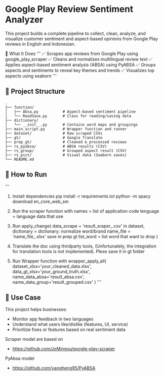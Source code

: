 # Google Play Review Sentiment Analyzer
This project builds a complete pipeline to collect, clean, analyze, and visualize customer sentiment and aspect-based opinions from Google Play reviews in English and Indonesian.



🧠 What It Does
'''
✅ Scrapes app reviews from Google Play using google_play_scraper
✅ Cleans and normalizes multilingual review text
✅ Applies aspect-based sentiment analysis (ABSA) using PyABSA
✅ Groups aspects and sentiments to reveal key themes and trends
✅ Visualizes top aspects using seaborn
'''

## 📁 Project Structure

```
.
├── function/
│   ├── Absa.py           # Aspect-based sentiment pipeline
│   └── ReadSave.py       # Class for reading/saving data
├── dictionary/
│   └── __init__.py       # Contains word maps and groupings
├── main_script.py        # Wrapper function and runner
├── dataset/              # Raw scraped CSVs
├── gt/                   # Google Translate
├── prep_gt/              # Cleaned & processed reviews
├── rs_pyabsa/            # ABSA results (CSV)
├── rs_group/             # Grouped aspect result (CSV)
├── rs_pict/              # Visual data (Seaborn saves)
└── README.md
```



## 🚀 How to Run
'''
1. Install dependencies
    pip install -r requirements.txt
    python -m spacy download en_core_web_sm

1. Run the scraper function with 
    names = list of application code
    lenguage = language data that use

2. Run apply_change(
    data_scrape = 'result_sraper_.csv' in dataset,
    dictionary  = dictionary: normalize word/brand
    name_file   = 'name_file_.xlsx' save in prep gt
    list_word   = list word that want to drop
    )

3. Translate the doc using thirdparty tools, 
    (Unfortunately, the integration for translation tools is not implemented). Plese save it in
    gt folder

4. Run Wrapper function with
    wrapper_apply_all(
    dataset_xlsx='your_cleaned_data.xlsx',
    data_gt_xlsx='your_ground_truth.xlsx',
    name_data_absa='result_absa.csv',
    name_data_group='result_grouped.csv'
    )
'''

## 🎯 Use Case
This project helps businesses:
- Monitor app feedback in two languages
- Understand what users like/dislike (features, UI, service)
- Prioritize fixes or features based on real sentiment data


Scraper model are based on 
- https://github.com/JoMingyu/google-play-scraper

PyAbsa model
- https://github.com/yangheng95/PyABSA

